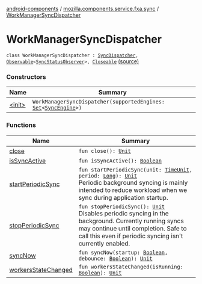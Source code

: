 [android-components](../../index.md) / [mozilla.components.service.fxa.sync](../index.md) / [WorkManagerSyncDispatcher](./index.md)

# WorkManagerSyncDispatcher

`class WorkManagerSyncDispatcher : `[`SyncDispatcher`](../-sync-dispatcher/index.md)`, `[`Observable`](../../mozilla.components.support.base.observer/-observable/index.md)`<`[`SyncStatusObserver`](../-sync-status-observer/index.md)`>, `[`Closeable`](https://developer.android.com/reference/java/io/Closeable.html) [(source)](https://github.com/mozilla-mobile/android-components/blob/master/components/service/firefox-accounts/src/main/java/mozilla/components/service/fxa/sync/WorkManagerSyncManager.kt#L111)

### Constructors

| Name | Summary |
|---|---|
| [&lt;init&gt;](-init-.md) | `WorkManagerSyncDispatcher(supportedEngines: `[`Set`](https://kotlinlang.org/api/latest/jvm/stdlib/kotlin.collections/-set/index.html)`<`[`SyncEngine`](../../mozilla.components.service.fxa/-sync-engine/index.md)`>)` |

### Functions

| Name | Summary |
|---|---|
| [close](close.md) | `fun close(): `[`Unit`](https://kotlinlang.org/api/latest/jvm/stdlib/kotlin/-unit/index.html) |
| [isSyncActive](is-sync-active.md) | `fun isSyncActive(): `[`Boolean`](https://kotlinlang.org/api/latest/jvm/stdlib/kotlin/-boolean/index.html) |
| [startPeriodicSync](start-periodic-sync.md) | `fun startPeriodicSync(unit: `[`TimeUnit`](https://developer.android.com/reference/java/util/concurrent/TimeUnit.html)`, period: `[`Long`](https://kotlinlang.org/api/latest/jvm/stdlib/kotlin/-long/index.html)`): `[`Unit`](https://kotlinlang.org/api/latest/jvm/stdlib/kotlin/-unit/index.html)<br>Periodic background syncing is mainly intended to reduce workload when we sync during application startup. |
| [stopPeriodicSync](stop-periodic-sync.md) | `fun stopPeriodicSync(): `[`Unit`](https://kotlinlang.org/api/latest/jvm/stdlib/kotlin/-unit/index.html)<br>Disables periodic syncing in the background. Currently running syncs may continue until completion. Safe to call this even if periodic syncing isn't currently enabled. |
| [syncNow](sync-now.md) | `fun syncNow(startup: `[`Boolean`](https://kotlinlang.org/api/latest/jvm/stdlib/kotlin/-boolean/index.html)`, debounce: `[`Boolean`](https://kotlinlang.org/api/latest/jvm/stdlib/kotlin/-boolean/index.html)`): `[`Unit`](https://kotlinlang.org/api/latest/jvm/stdlib/kotlin/-unit/index.html) |
| [workersStateChanged](workers-state-changed.md) | `fun workersStateChanged(isRunning: `[`Boolean`](https://kotlinlang.org/api/latest/jvm/stdlib/kotlin/-boolean/index.html)`): `[`Unit`](https://kotlinlang.org/api/latest/jvm/stdlib/kotlin/-unit/index.html) |
